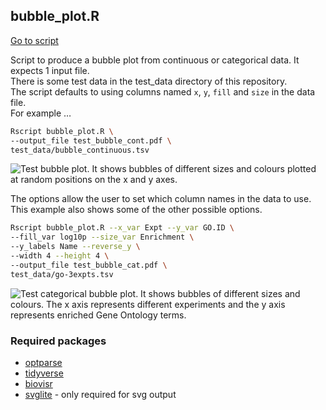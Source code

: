 ## bubble_plot.R

[Go to script](../../bubble_plot.R)

Script to produce a bubble plot from continuous or categorical data. It
expects 1 input file.  
There is some test data in the test_data directory of this repository.  
The script defaults to using columns named `x`, `y`, `fill` and `size`
in the data file.  
For example …

``` bash
Rscript bubble_plot.R \
--output_file test_bubble_cont.pdf \
test_data/bubble_continuous.tsv
```

![Test bubble plot. It shows bubbles of different sizes and colours
plotted at random positions on the x and y
axes.](test_bubble_cont.png "Test bubble plot")

The options allow the user to set which column names in the data to
use.  
This example also shows some of the other possible options.

``` bash
Rscript bubble_plot.R --x_var Expt --y_var GO.ID \
--fill_var log10p --size_var Enrichment \
--y_labels Name --reverse_y \
--width 4 --height 4 \
--output_file test_bubble_cat.pdf \
test_data/go-3expts.tsv
```

![Test categorical bubble plot. It shows bubbles of different sizes and
colours. The x axis represents different experiments and the y axis
represents enriched Gene Ontology
terms.](test_bubble_cat.png "Test Categorical bubble plot")

### Required packages

-   [optparse](https://cran.r-project.org/web/packages/optparse/index.html)
-   [tidyverse](https://www.tidyverse.org/)
-   [biovisr](https://github.com/richysix/biovisr)
-   [svglite](https://svglite.r-lib.org/) - only required for svg output
